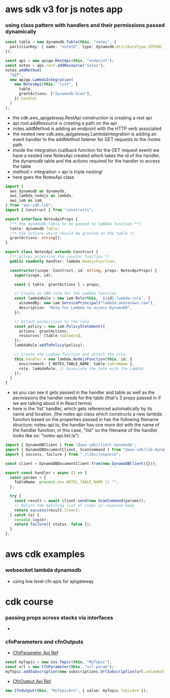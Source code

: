 # aws sdk v3 for js notes app

### using class pattern with handlers and their permissions passed dynamically

```ts
const table = new dynamodb.Table(this, "notes", {
  partitionKey: { name: "noteId", type: dynamodb.AttributeType.STRING },
});

const api = new apigw.RestApi(this, "endpoint");
const notes = api.root.addResource("notes");
notes.addMethod(
  "GET",
  new apigw.LambdaIntegration(
    new NotesApi(this, "list", {
      table,
      grantActions: ["dynamodb:Scan"],
    }).handler
  )
);
```

- the cdk.aws_apigateway.RestApi construction is creating a rest api
- api.root.addResource is creating a path on the api
- notes.addMethod is adding an endpoint with the HTTP verb associated
- the nested new cdk.aws_apigateway.LambdaIntegration is adding an event handler to the addMethod listener for GET requests to the /notes path
- inside the integration (callback function for the GET request event) we have a nested new NotesApi created which takes the id of the handler, the dynamodb table and the actions required for the handler to access the table
- method > integration > api is triple nesting!
- here goes the NotesApi class

```ts
import {
  aws_dynamodb as dynamodb,
  aws_lambda_nodejs as lambda,
  aws_iam as iam,
} from "aws-cdk-lib";
import { Construct } from "constructs";

export interface NotesApiProps {
  /** the dynamodb table to be passed to lambda function **/
  table: dynamodb.Table;
  /** the actions which should be granted on the table */
  grantActions: string[];
}

export class NotesApi extends Construct {
  /** allows accessing the counter function */
  public readonly handler: lambda.NodejsFunction;

  constructor(scope: Construct, id: string, props: NotesApiProps) {
    super(scope, id);

    const { table, grantActions } = props;

    // Create an IAM role for the Lambda function
    const lambdaRole = new iam.Role(this, `${id}-lambda-role`, {
      assumedBy: new iam.ServicePrincipal("lambda.amazonaws.com"),
      description: "Role for Lambda to access DynamoDB",
    });

    // Attach permissions to the role
    const policy = new iam.PolicyStatement({
      actions: grantActions,
      resources: [table.tableArn],
    });
    lambdaRole.addToPolicy(policy);

    // Create the Lambda function and attach the role
    this.handler = new lambda.NodejsFunction(this, id, {
      environment: { NOTES_TABLE_NAME: table.tableName },
      role: lambdaRole, // Associate the role with the Lambda
    });
  }
}
```

- as you can see it gets passed in the handler and table as well as the permissions the handler needs for the table (that's 3 props passed in if we are talking about it in React terms)
- here is the 'list' handler, which gets referenced automatically by its name and location. (the notes api class which constructs a new lambda function based on the properties passed in has the following filename structure: notes-api.ts; the handler has one more dot with the name of the handler function, in this case, "list" so the filename of the handler looks like so: "notes-api.list.ts")

```ts
import { DynamoDBClient } from "@aws-sdk/client-dynamodb";
import { DynamoDBDocumentClient, ScanCommand } from "@aws-sdk/lib-dynamodb";
import { success, failure } from "./libs/response";

const client = DynamoDBDocumentClient.from(new DynamoDBClient({}));

export const handler = async () => {
  const params = {
    TableName: process.env.NOTES_TABLE_NAME || "",
  };

  try {
    const result = await client.send(new ScanCommand(params));
    // Return the matching list of items in response body
    return success(result.Items);
  } catch (e) {
    console.log(e);
    return failure({ status: false });
  }
};
```

# aws cdk examples

### websocket lambda dynamodb

- using low level cfn apis for apigateway

# cdk course

### passing props across stacks via interfaces

-

### cfnParameters and cfnOutputs

- [CfnParameter Api Ref](https://docs.aws.amazon.com/cdk/api/v2/docs/aws-cdk-lib.CfnParameter.html)

```ts
const myTopic = new sns.Topic(this, "MyTopic");
const url = new CfnParameter(this, "url-param");
myTopic.addSubscription(new subscriptions.UrlSubscription(url.valueAsString));
```

- [CfnOutput Api Ref](https://docs.aws.amazon.com/cdk/api/v2/docs/aws-cdk-lib.CfnOutput.html)

```ts
new CfnOutput(this, "MyTopicArn", { value: myTopic.topicArn });
```
